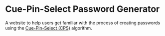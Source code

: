 # Cue-Pin-Select Password Generator

A website to help users get familiar with the process of creating passwords using the [Cue-Pin-Select (CPS)](https://hal.archives-ouvertes.fr/hal-01781231/document) algorithm.

